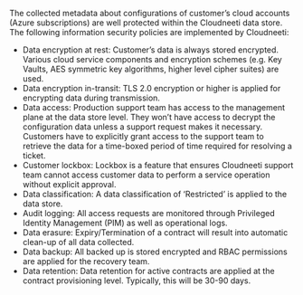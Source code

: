 The collected metadata about configurations of customer’s cloud accounts (Azure subscriptions) are well protected within the Cloudneeti data store. The following information security policies are implemented by Cloudneeti:

*	Data encryption at rest: Customer’s data is always stored encrypted. Various cloud service components and encryption schemes (e.g. Key Vaults, AES symmetric key algorithms, higher level cipher suites) are used.
*	Data encryption in-transit: TLS 2.0 encryption or higher is applied for encrypting data during transmission.
*	Data access: Production support team has access to the management plane at the data store level. They won’t have access to decrypt the configuration data unless a support request makes it necessary. Customers have to explicitly grant access to the support team to retrieve the data for a time-boxed period of time required for resolving a ticket.
*	Customer lockbox: Lockbox is a feature that ensures Cloudneeti support team cannot access customer data to perform a service operation without explicit approval. 
*	Data classification: A data classification of ‘Restricted’ is applied to the data store.
*	Audit logging: All access requests are monitored through Privileged Identity Management (PIM) as well as operational logs.
*	Data erasure: Expiry/Termination of a contract will result into automatic clean-up of all data collected.
*	Data backup: All backed up is stored encrypted and RBAC permissions are applied for the recovery team.
*	Data retention: Data retention for active contracts are applied at the contract provisioning level. Typically, this will be 30-90 days.

